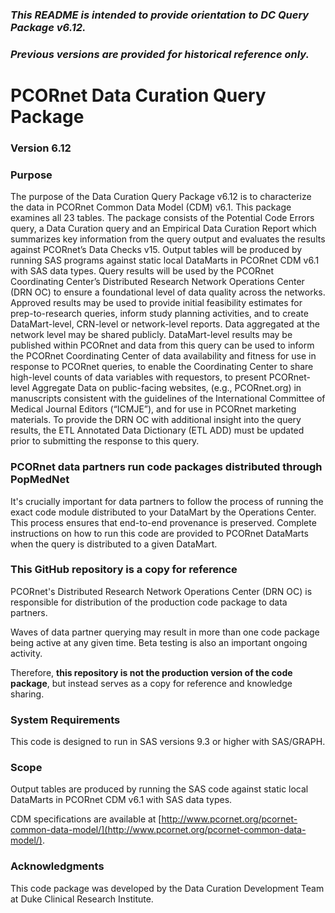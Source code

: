 ### *This README is intended to provide orientation to DC Query Package v6.12.*  
### *Previous versions are provided for historical reference only.*

# PCORnet Data Curation Query Package

### Version 6.12

### Purpose
The purpose of the Data Curation Query Package v6.12 is to characterize the data in PCORnet Common Data Model (CDM) v6.1. This package examines all 23 tables. The package consists of the Potential Code Errors query, a Data Curation query and an Empirical Data Curation Report which summarizes key information from the query output and evaluates the results against PCORnet’s Data Checks v15. Output tables will be produced by running SAS programs against static local DataMarts in PCORnet CDM v6.1 with SAS data types. 
Query results will be used by the PCORnet Coordinating Center’s Distributed Research Network Operations Center (DRN OC) to ensure a foundational level of data quality across the networks. Approved results may be used to provide initial feasibility estimates for prep-to-research queries, inform study planning activities, and to create DataMart-level, CRN-level or network-level reports. Data aggregated at the network level may be shared publicly. DataMart-level results may be published within PCORnet and data from this query can be used to inform the PCORnet Coordinating Center of data availability and fitness for use in response to PCORnet queries, to enable the Coordinating Center to share high-level counts of data variables with requestors, to present PCORnet-level Aggregate Data on public-facing websites, (e.g., PCORnet.org) in manuscripts consistent with the guidelines of the International Committee of Medical Journal Editors (“ICMJE”), and for use in PCORnet marketing materials. 
To provide the DRN OC with additional insight into the query results, the ETL Annotated Data Dictionary (ETL ADD) must be updated prior to submitting the response to this query. 


### PCORnet data partners run code packages distributed through PopMedNet
It's crucially important for data partners to follow the process of running the exact code module distributed to your DataMart by the Operations Center. This process ensures that end-to-end provenance is preserved. Complete instructions on how to run this code are provided to PCORnet DataMarts when the query is distributed to a given DataMart. 

### This GitHub repository is a copy for reference
PCORnet's Distributed Research Network Operations Center (DRN OC) is responsible for distribution of the production code package to data partners.

Waves of data partner querying may result in more than one code package being active at any given time. Beta testing is also an important ongoing activity.

Therefore, **this repository is not the production version of the code package**, but instead serves as a copy for reference and knowledge sharing.

### System Requirements
This code is designed to run in SAS versions 9.3 or higher with SAS/GRAPH.

### Scope
Output tables are produced by running the SAS code against static local DataMarts in PCORnet CDM v6.1 with SAS data types. 

CDM specifications are available at [http://www.pcornet.org/pcornet-common-data-model/](http://www.pcornet.org/pcornet-common-data-model/). 

### Acknowledgments
This code package was developed by the Data Curation Development Team at Duke Clinical Research Institute.
